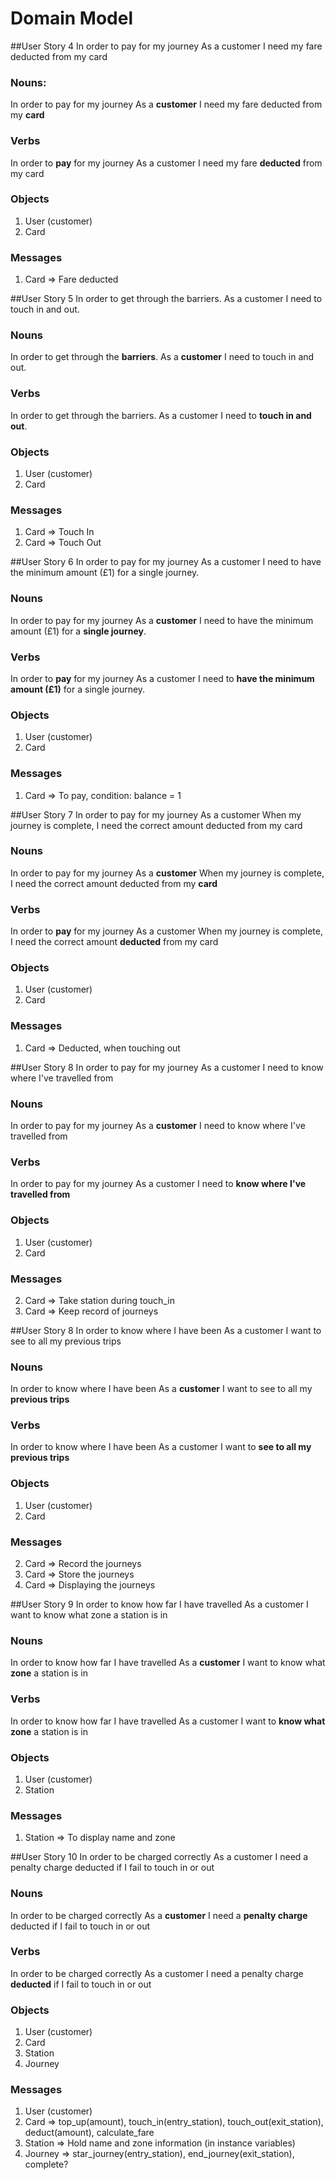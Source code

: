 # Domain Model

##User Story 4
In order to pay for my journey
As a customer
I need my fare deducted from my card

### Nouns:
In order to pay for my journey
As a **customer**
I need my fare deducted from my **card**

### Verbs
In order to **pay** for my journey
As a customer
I need my fare **deducted** from my card

### Objects
1. User (customer)
2. Card
### Messages
1. Card => Fare deducted


##User Story 5
In order to get through the barriers.
As a customer
I need to touch in and out.

### Nouns
In order to get through the **barriers**.
As a **customer**
I need to touch in and out.
### Verbs
In order to get through the barriers.
As a customer
I need to **touch in and out**.
### Objects
1. User (customer)
2. Card
### Messages
1. Card => Touch In
2. Card => Touch Out


##User Story 6
In order to pay for my journey
As a customer
I need to have the minimum amount (£1) for a single journey.
### Nouns
In order to pay for my journey
As a **customer**
I need to have the minimum amount (£1) for a **single journey**.
### Verbs
In order to **pay** for my journey
As a customer
I need to **have the minimum amount (£1)** for a single journey.
### Objects
1. User (customer)
2. Card
### Messages
1. Card => To pay, condition: balance = 1

##User Story 7
In order to pay for my journey
As a customer
When my journey is complete, I need the correct amount deducted from my card
### Nouns
In order to pay for my journey
As a **customer**
When my journey is complete, I need the correct amount deducted from my **card**
### Verbs
In order to **pay** for my journey
As a customer
When my journey is complete, I need the correct amount **deducted** from my card
### Objects
1. User (customer)
2. Card
### Messages
1. Card => Deducted, when touching out

##User Story 8
In order to pay for my journey
As a customer
I need to know where I've travelled from
### Nouns
In order to pay for my journey
As a **customer**
I need to know where I've travelled from
### Verbs
In order to pay for my journey
As a customer
I need to **know where I've travelled from**
### Objects
1. User (customer)
2. Card
### Messages
2. Card => Take station during touch_in
2. Card => Keep record of journeys

##User Story 8
In order to know where I have been
As a customer
I want to see to all my previous trips
### Nouns
In order to know where I have been
As a **customer**
I want to see to all my **previous trips**
### Verbs
In order to know where I have been
As a customer
I want to **see to all my previous trips**
### Objects
1. User (customer)
2. Card
### Messages
2. Card => Record the journeys
2. Card => Store the journeys
3. Card => Displaying the journeys

##User Story 9
In order to know how far I have travelled
As a customer
I want to know what zone a station is in
### Nouns
In order to know how far I have travelled
As a **customer**
I want to know what **zone** a station is in
### Verbs
In order to know how far I have travelled
As a customer
I want to **know what zone** a station is in
### Objects
1. User (customer)
2. Station
### Messages
1. Station => To display name and zone

##User Story 10
In order to be charged correctly
As a customer
I need a penalty charge deducted if I fail to touch in or out
### Nouns
In order to be charged correctly
As a **customer**
I need a **penalty charge** deducted if I fail to touch in or out
### Verbs
In order to be charged correctly
As a customer
I need a penalty charge **deducted** if I fail to touch in or out
### Objects
1. User (customer)
2. Card
3. Station
4. Journey
### Messages
1. User (customer)
2. Card => top_up(amount), touch_in(entry_station), touch_out(exit_station), deduct(amount), calculate_fare
3. Station => Hold name and zone information (in instance variables)
4. Journey => star_journey(entry_station), end_journey(exit_station), complete?
